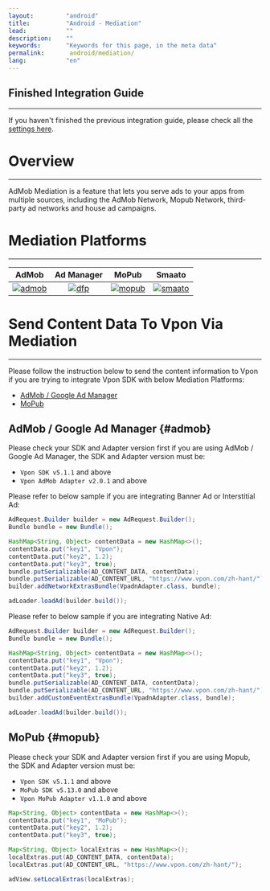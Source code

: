 ```yaml
---
layout:         "android"
title:          "Android - Mediation"
lead:           ""
description:    ""
keywords:       "Keywords for this page, in the meta data"
permalink:       android/mediation/
lang:           "en"
---
```

## Finished Integration Guide
---
If you haven't finished the previous integration guide, please check all the [settings here](../integration-guide/).

# Overview
---
AdMob Mediation is a feature that lets you serve ads to your apps from multiple sources, including the AdMob Network, Mopub Network, third-party ad networks and house ad campaigns.


# Mediation Platforms
---

| AdMob         | Ad Manager | MoPub        | Smaato         |
| :-----------: | :---------:| :-----------:| :------------: |
| [![admob]][1] | [![dfp]][2]| [![mopub]][3]| [![smaato]][4] |



# Send Content Data To Vpon Via Mediation
---
Please follow the instruction below to send the content information to Vpon if you are trying to integrate Vpon SDK with below Mediation Platforms:

* [AdMob / Google Ad Manager][5]
* [MoPub][6]

## AdMob / Google Ad Manager {#admob}

Please check your SDK and Adapter version first if you are using AdMob / Google Ad Manager, the SDK and Adapter version must be:

* `Vpon SDK v5.1.1` and above
* `Vpon AdMob Adapter v2.0.1` and above

Please refer to below sample if you are integrating Banner Ad or Interstitial Ad:

```java
AdRequest.Builder builder = new AdRequest.Builder();
Bundle bundle = new Bundle();

HashMap<String, Object> contentData = new HashMap<>();
contentData.put("key1", "Vpon");
contentData.put("key2", 1.2);
contentData.put("key3", true);
bundle.putSerializable(AD_CONTENT_DATA, contentData);
bundle.putSerializable(AD_CONTENT_URL, "https://www.vpon.com/zh-hant/");
builder.addNetworkExtrasBundle(VpadnAdapter.class, bundle);

adLoader.loadAd(builder.build());
```

Please refer to below sample if you are integrating Native Ad:

```java
AdRequest.Builder builder = new AdRequest.Builder();
Bundle bundle = new Bundle();

HashMap<String, Object> contentData = new HashMap<>();
contentData.put("key1", "Vpon");
contentData.put("key2", 1.2);
contentData.put("key3", true);
bundle.putSerializable(AD_CONTENT_DATA, contentData);
bundle.putSerializable(AD_CONTENT_URL, "https://www.vpon.com/zh-hant/");
builder.addCustomEventExtrasBundle(VpadnAdapter.class, bundle);

adLoader.loadAd(builder.build());
```

## MoPub {#mopub}

Please check your SDK and Adapter version first if you are using Mopub, the SDK and Adapter version must be:

* `Vpon SDK v5.1.1` and above
* `MoPub SDK v5.13.0` and above
* `Vpon MoPub Adapter v1.1.0` and above

```java
Map<String, Object> contentData = new HashMap<>();
contentData.put("key1", "MoPub");
contentData.put("key2", 1.2);
contentData.put("key3", true);

Map<String, Object> localExtras = new HashMap<>();
localExtras.put(AD_CONTENT_DATA, contentData);
localExtras.put(AD_CONTENT_URL, "https://www.vpon.com/zh-hant/");

adView.setLocalExtras(localExtras);
```



[admob]: {{site.imgurl}}/admob-logo2.png
[dfp]:   {{site.imgurl}}/GoogleAdManagerLogo.png
[mopub]: {{site.imgurl}}/mopub-logo.png
[smaato]: {{site.imgurl}}/smaato-logo.png

[1]: admob
[2]: dfp
[3]: mopub
[4]: smaato
[5]: {{site.baseurl}}/android/mediation/#admob
[6]: {{site.baseurl}}/android/mediation/#mopub